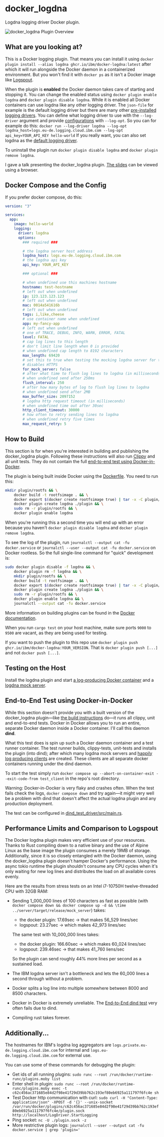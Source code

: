 # docker_logdna
Logdna logging driver Docker plugin.

![docker_logdna Plugin Overview](./docker_logdna_overview.png)

## What are you looking at?
This is a Docker logging plugin.
That means you can install it using `docker plugin install --alias logdna ghcr.io/ibm/docker-logdna:latest` after which it will run alongside the Docker daemon in a containerized environment.
But you won't find it with `docker ps` as it isn't a Docker image like [Logspout](https://github.com/logdna/logspout).

When the plugin is **enabled** the Docker daemon takes care of starting and stopping it.
You can change the enabled status using `docker plugin enable logdna` and `docker plugin disable logdna`.
While it is enabled all Docker containers can use logdna like any other logging driver.
The `json-file` for example is the default logging driver but there are many other [pre-installed logging drivers](https://docs.docker.com/config/containers/logging/configure/#supported-logging-drivers).
You can define what logging driver to use with the `--log-driver` argument and provide [configurations](#docker-compose-and-the-config) with `--log-opt`.
So you can for example do this: `docker run --log-driver logdna --log-opt logdna_host=logs.eu-de.logging.cloud.ibm.com --log-opt api_key=YOUR_API_KEY hello-world`
If you really want, you can also set logdna as the [default logging driver](https://docs.docker.com/config/containers/logging/configure/#configure-the-default-logging-driver).

To uninstall the plugin run `docker plugin disable logdna` and `docker plugin remove logdna`.

I gave a talk presenting the docker_logdna plugin.
[The slides](https://ibm.github.io/docker_logdna/2024_02_09_ibm_docker_logdna) can be viewed using a browser.

## Docker Compose and the Config
If you prefer docker compose, do this:
```yaml
version: "3"

services:
  app:
    image: hello-world
    logging:
      driver: logdna
      options:
        ### required ###

        # the logdna server host address
        logdna_host: logs.eu-de.logging.cloud.ibm.com
        # the logdna api key
        api_key: YOUR_API_KEY

        ### optional ###

        # when undefined use this machines hostname
        hostname: test-hostname
        # left out when undefined
        ip: 123.123.123.123
        # left out when undefined
        mac: 0014a541616b
        # left out when undefined
        tags: i,like,cheese
        # use container name when undefined
        app: my-fancy-app
        # left out when undefined
        # one of TRACE, DEBUG, INFO, WARN, ERROR, FATAL
        level: FATAL
        # cap log lines to this length
        # don't limit line length when 0 is provided
        # when undefined cap length to 8192 characters
        max_length: 69420
        # set this to true when testing the mocking logdna server for testing purposes
        # disables HTTPS
        for_mock_server: false
        # after what time to flush log lines to logdna (in milliseconds)
        # when undefined send after 250ms
        flush_interval: 250
        # after how many bytes of log to flush log lines to logdna
        # when undefined send after 2MB
        max_buffer_size: 2097152
        # logdna http request timeout (in milliseconds)
        # when undefined time out after 30sec
        http_client_timeout: 30000
        # how often to retry sending lines to logdna
        # when undefined retry five times
        max_request_retry: 5
```

## How to Build
This section is for when you're interested in building and publishing the docker_logdna plugin.
Following these instructions will also run [Clippy](https://doc.rust-lang.org/stable/clippy/index.html) and all unit tests.
They do not contain the full [end-to-end test using Docker-in-Docker](#end-to-end-test-using-docker-in-docker).

The plugin is being built inside Docker using the [Dockerfile](./Dockerfile).
You need to run this:
```bash
mkdir plugin/rootfs && \
    docker build -t rootfsimage . && \
    docker export $(docker create rootfsimage true) | tar -x -C plugin/rootfs && \
    docker plugin create logdna ./plugin && \
    sudo rm -r plugin/rootfs && \
    docker plugin enable logdna
```

When you're running this a second time you will end up with an error because you haven't `docker plugin disable logdna` and `docker plugin remove logdna`.

To see the log of the plugin, run `journalctl --output cat -fu docker.service` or `journalctl --user --output cat -fu docker.service` on Docker rootless.
So the full single-line command for "quick" development is:

```bash
sudo docker plugin disable -f logdna && \
    docker plugin rm -f logdna && \
    mkdir plugin/rootfs && \
    docker build -t rootfsimage . && \
    docker export $(docker create rootfsimage true) | tar -x -C plugin/rootfs && \
    docker plugin create logdna ./plugin && \
    sudo rm -r plugin/rootfs && \
    docker plugin enable logdna && \
    journalctl --output cat -fu docker.service
```

More information on building plugins can be found in the [Docker documentation](https://docs.docker.com/engine/extend).

When you run `cargo test` on your host machine, make sure ports `9000` to `9500` are vacant, as they are being used for testing.

If you want to push the plugin to this repo use `docker plugin push ghcr.io/ibm/docker-logdna:YOUR_VERSION`.
That is `docker plugin push [...]` and not `docker push [...]`.

## Testing on the Host
Install the logdna plugin and start [a log-producing Docker container](./mock/client) and a [logdna mock server](./mock/server).

## End-to-End Test using Docker-in-Docker
While this section doesn't provide you with a built version of the docker_logdna plugin—like [the build instructions](#how-to-build) do—it runs all clippy, unit and end-to-end tests.
Docker in Docker allows you to run an entire, separate Docker daemon inside a Docker container.
I'll call this daemon **dind**.

What this test does is spin up such a Docker daemon container and a test runner container.
The test runner builds, clippy-tests, unit-tests and installs the plugin (into dind); after which many logdna mock servers and [happily log producing clients](./mock/client) are created.
These clients are all separate docker containers running under the dind daemon.

To start the test simply run `docker compose up --abort-on-container-exit --exit-code-from test_client` in the repo's root directory.

Warning:
Docker-in-Docker is very flaky and crashes often.
When the test fails check the logs, `docker compose down` and try again—it might very well be a problem with dind that doesn't affect the actual logdna plugin and any production deployment.

The test can be configured in [dind_test_driver/src/main.rs](#dind_test_driver/src/main.rs).

## Performance Limits and Comparison to Logspout
The Docker logdna plugin makes very efficient use of your resources.
Thanks to Rust compiling down to a native binary and the use of Alpine Linux as the base image the plugin consumes a merely 19MB of storage.
Additionally, since it is so closely entangled with the Docker daemon, using the docker_logdna plugin doesn't hamper Docker's performance.
Using the async tokio runtime the plugin shouldn't consume any CPU cycles when it's only waiting for new log lines and distributes the load on all available cores evenly.

Here are the results from stress tests on an Intel i7-10750H twelve-threaded CPU with 32GB RAM:
-   Sending 1_000_000 lines of 100 characters as fast as possible (with `docker compose down && docker compose up -d && \time ../server/target/release/mock_server`) takes:
    - the docker plugin: 17.69sec -> that makes 56_529 lines/sec
    - logspout: 23.27sec -> which makes 42_973 lines/sec
    
    The same test with 10_000_000 lines takes:
    - the docker plugin: 166.60sec -> which makes 60_024 lines/sec
    - logspout: 239.46sec -> that makes 41_760 liens/sec
    
    So the plugin can send roughly 44% more lines per second as a sustained load.
-   The IBM logdna server isn't a bottleneck and lets the 60_000 lines a second through without a problem.
-   Docker splits a log line into multiple somewhere between 8000 and 8500 characters.
-   Docker in Docker is extremely unreliable.
    The [End-to-End dind test](#end-to-end-test-using-docker-in-docker) very often fails due to dind.
-   Compiling rust takes forever.

## Additionally...
The hostnames for IBM's logdna log aggregators are `logs.private.eu-de.logging.cloud.ibm.com` for internal and `logs.eu-de.logging.cloud.ibm.com` for external use.

You can use some of these commands for debugging the plugin:
- Get ids of all running plugins: `sudo runc --root /run/docker/runtime-runc/plugins.moby list`
- Enter shell in plugin: `sudo runc --root /run/docker/runtime-runc/plugins.moby exec -t c62c456ac371685e84d2f98e41f29d39bb762c193ef80eb6925a111797f6fc4e sh`
- Test Docker http communication with curl: `sudo curl -H "Content-Type: application/json" -XPOST -d '{}' --unix-socket /var/run/docker/plugins/c62c456ac371685e84d2f98e41f29d39bb762c193ef80eb6925a111797f6fc4e/plugin.sock http://localhost/LogDriver.StartLogging`
- Ping socket: `nc -U ./plugin.sock -z`
- More restrictive plugin logs: `journalctl --user --output cat -fu docker.service | grep 'plugin='`

